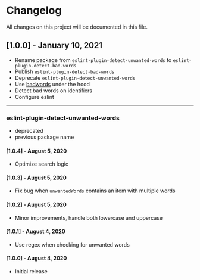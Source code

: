 # Changelog

All changes on this project will be documented in this file.

## [1.0.0] - January 10, 2021

- Rename package from `eslint-plugin-detect-unwanted-words` to `eslint-plugin-detect-bad-words`
- Publish `eslint-plugin-detect-bad-words`
- Deprecate `eslint-plugin-detect-unwanted-words`
- Use [badwords](https://github.com/MauriceButler/badwords) under the hood
- Detect bad words on identifiers
- Configure eslint

---

### eslint-plugin-detect-unwanted-words

- deprecated
- previous package name

#### [1.0.4] - August 5, 2020

- Optimize search logic

#### [1.0.3] - August 5, 2020

- Fix bug when `unwantedWords` contains an item with multiple words

#### [1.0.2] - August 5, 2020

- Minor improvements, handle both lowercase and uppercase

#### [1.0.1] - August 4, 2020

- Use regex when checking for unwanted words

#### [1.0.0] - August 4, 2020

- Initial release
